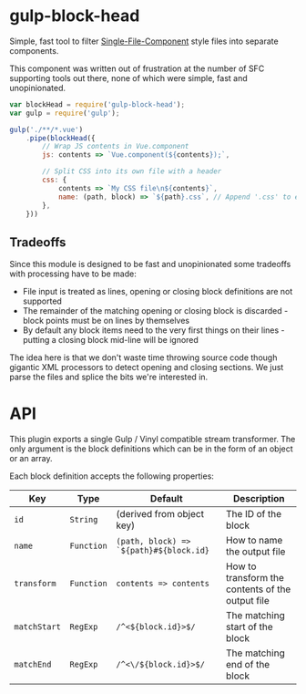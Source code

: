 gulp-block-head
===============
Simple, fast tool to filter [Single-File-Component](https://vuejs.org/v2/guide/single-file-components.html) style files into separate components.

This component was written out of frustration at the number of SFC supporting tools out there, none of which were simple, fast and unopinionated.



```javascript
var blockHead = require('gulp-block-head');
var gulp = require('gulp');

gulp('./**/*.vue')
	.pipe(blockHead({
		// Wrap JS contents in Vue.component
		js: contents => `Vue.component(${contents});`, 

		// Split CSS into its own file with a header
		css: {
			contents => `My CSS file\n${contents}`,
			name: (path, block) => `${path}.css`, // Append '.css' to end of input file name (e.g. myComponent.vue -> myComponent.vue.css)
		},
	}))
```


Tradeoffs
---------
Since this module is designed to be fast and unopinionated some tradeoffs with processing have to be made:

* File input is treated as lines, opening or closing block definitions are not supported
* The remainder of the matching opening or closing block is discarded - block points must be on lines by themselves
* By default any block items need to the very first things on their lines - putting a closing block mid-line will be ignored

The idea here is that we don't waste time throwing source code though gigantic XML processors to detect opening and closing sections. We just parse the files and splice the bits we're interested in.


API
===

This plugin exports a single Gulp / Vinyl compatible stream transformer.
The only argument is the block definitions which can be in the form of an object or an array.

Each block definition accepts the following properties:

| Key          | Type       | Default                                            | Description                                      |
|--------------|------------|----------------------------------------------------|--------------------------------------------------|
| `id`         | `String`   | (derived from object key)                          | The ID of the block                              |
| `name`       | `Function` | <code>(path, block) => `${path}#${block.id}</code> | How to name the output file                      |
| `transform`  | `Function` | <code>contents => contents</code>                  | How to transform the contents of the output file |
| `matchStart` | `RegExp`   | `/^<${block.id}>$/`                                | The matching start of the block                  |
| `matchEnd`   | `RegExp`   | `/^<\/${block.id}>$/`                              | The matching end of the block                    |

